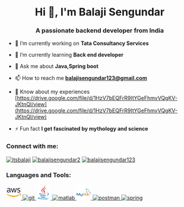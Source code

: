 <h1 align="center">Hi 👋, I'm Balaji Sengundar</h1>
<h3 align="center">A passionate backend developer from India</h3>

- 🔭 I’m currently working on **Tata Consultancy Services**

- 🌱 I’m currently learning **Back end developer**

- 💬 Ask me about **Java,Spring boot**

- 📫 How to reach me **balajisengundar123@gmail.com**

- 📄 Know about my experiences [https://drive.google.com/file/d/1HzV7bEQFrR9ItYGeFhmvVQgKV-JKtnQl/view](https://drive.google.com/file/d/1HzV7bEQFrR9ItYGeFhmvVQgKV-JKtnQl/view)

- ⚡ Fun fact **I get fascinated by mythology and science**

<h3 align="left">Connect with me:</h3>
<p align="left">
<a href="https://linkedin.com/in/itsbalaji" target="blank"><img align="center" src="https://raw.githubusercontent.com/rahuldkjain/github-profile-readme-generator/master/src/images/icons/Social/linked-in-alt.svg" alt="itsbalaji" height="30" width="40" /></a>
<a href="https://www.hackerrank.com/balajisengundar2" target="blank"><img align="center" src="https://raw.githubusercontent.com/rahuldkjain/github-profile-readme-generator/master/src/images/icons/Social/hackerrank.svg" alt="balajisengundar2" height="30" width="40" /></a>
<a href="https://www.leetcode.com/balajisengundar123" target="blank"><img align="center" src="https://raw.githubusercontent.com/rahuldkjain/github-profile-readme-generator/master/src/images/icons/Social/leet-code.svg" alt="balajisengundar123" height="30" width="40" /></a>
</p>

<h3 align="left">Languages and Tools:</h3>
<p align="left"> <a href="https://aws.amazon.com" target="_blank" rel="noreferrer"> <img src="https://raw.githubusercontent.com/devicons/devicon/master/icons/amazonwebservices/amazonwebservices-original-wordmark.svg" alt="aws" width="40" height="40"/> </a> <a href="https://git-scm.com/" target="_blank" rel="noreferrer"> <img src="https://www.vectorlogo.zone/logos/git-scm/git-scm-icon.svg" alt="git" width="40" height="40"/> </a> <a href="https://www.java.com" target="_blank" rel="noreferrer"> <img src="https://raw.githubusercontent.com/devicons/devicon/master/icons/java/java-original.svg" alt="java" width="40" height="40"/> </a> <a href="https://www.mathworks.com/" target="_blank" rel="noreferrer"> <img src="https://upload.wikimedia.org/wikipedia/commons/2/21/Matlab_Logo.png" alt="matlab" width="40" height="40"/> </a> <a href="https://www.mysql.com/" target="_blank" rel="noreferrer"> <img src="https://raw.githubusercontent.com/devicons/devicon/master/icons/mysql/mysql-original-wordmark.svg" alt="mysql" width="40" height="40"/> </a> <a href="https://postman.com" target="_blank" rel="noreferrer"> <img src="https://www.vectorlogo.zone/logos/getpostman/getpostman-icon.svg" alt="postman" width="40" height="40"/> </a> <a href="https://spring.io/" target="_blank" rel="noreferrer"> <img src="https://www.vectorlogo.zone/logos/springio/springio-icon.svg" alt="spring" width="40" height="40"/> </a> </p>

